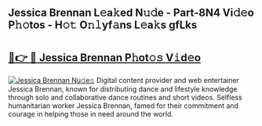 ## Jessica Brennan L𝚎a𝚔ed N𝚞𝚍e - Part-8N4 Vi𝚍𝚎o P𝚑𝚘tos - H𝚘𝚝 O𝚗𝚕yf𝚊ns L𝚎a𝚔s gfLks

# <h2><a href="http://kf1q6h1.oniu.top/?m=Jessica+Brennan">🔗👉 🔴 Jessica Brennan P𝚑ot𝚘𝚜 V𝚒d𝚎o</a></h2>

[![Jessica Brennan Nu𝚍e𝚜](https://i.imgur.com/0qMVB7G.gif)](http://kf1q6h1.oniu.top/?m=Jessica+Brennan)
Digital content provider and web entertainer Jessica Brennan, known for distributing dance and lifestyle knowledge through solo and collaborative dance routines and short videos. Selfless humanitarian worker Jessica Brennan, famed for their commitment and courage in helping those in need around the world.  
